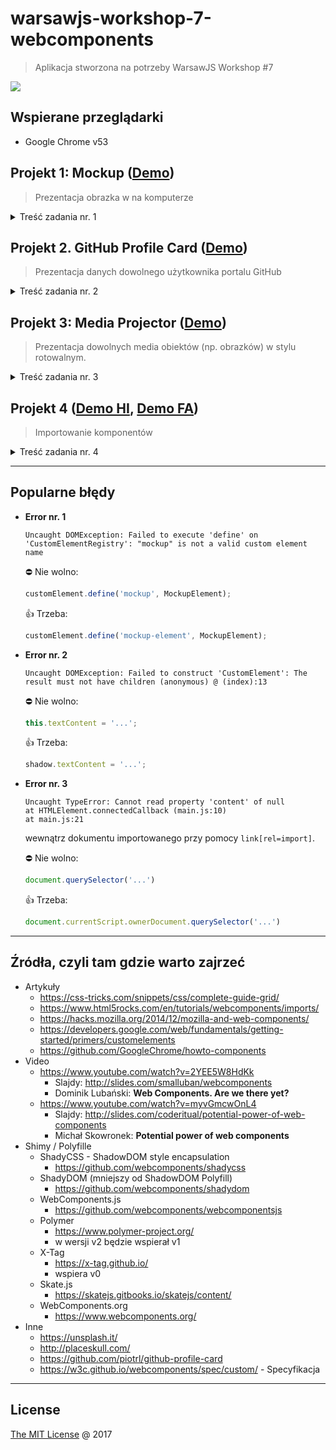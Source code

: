 # warsawjs-workshop-7-webcomponents

> Aplikacja stworzona na potrzeby WarsawJS Workshop #7

![](http://warsawjs.com/assets/images/logo/logo-transparent-240x240.png)

## Wspierane przeglądarki

* Google Chrome v53

## Projekt 1: Mockup ([Demo][demo-1])

> Prezentacja obrazka w na komputerze

<details>
    <summary>Treść zadania nr. 1</summary>

1. Zaprezentować obrazek z tekstem.
    1. Tekst musi być inny fontem
    2. Dodanie styli dla komponentu
2. Stworzyć markup w `<template>`.
3. Zbudować custom element
    1. Stworzyć klasę dziedziczącą po `HTMLElement`
    2. Podłączyć Shadow DOM-a do custom elementu
    3. Zapisać się na lifecycle hook `connectedCallback`
    4. Pobrać zawartość szablonu
    5. Wyrenderować szablon do Shadow DOM-a
        - widać obrazek, pomimo tego, że ma ustawionego atrybutu `src` nie
            jest wysyłany request po zasób
    6. Pobrać adres do obrazka
    7. Wyrenderować obrazek
4. Dodać kolejny custom element (z innym obrazkiem)
    1. Rozwiązać problem braku szablonu za pomocą `cloneNode(true)`
5. Dodać możliwość ustawiania innego tekstu dla różnych elementów
    1. Rozwiązać problem z kodowaniem ustawiając odpowiedni meta tag.
6. Zamknąć komponent w pojedynczy katalog
    1. Stworzyć główny plik `index.html` w aplikacji
    2. Zaimportować komponent za pomocą HTML Imports `<link rel="import"/>`

</details>

## Projekt 2. GitHub Profile Card ([Demo][demo-2])

> Prezentacja danych dowolnego użytkownika portalu GitHub

<details>
    <summary>Treść zadania nr. 2</summary>

1. Stworzenie markupu
    1. Ustawienie kodowania
    2. Ustawienie tytułu strony
    3. Stworzenie template-u w znaczniku `<template>`
    4. Dołączenie pliku `main.js`
    5. Wykorzystanie znacznika `github-profile-card-element` do prezentacji
        danych na temat dowolnego użytkownika GitHub-a.
2. Ostylować komponent
    1. Avatar użytkownika
    2. Imię i nazwisko
    3. Bio
    4. Lista popularnych repozytoriów
3. Zarejestrowanie komponentu
    1. Stworzenie klasy dziedziczącej po `HTMLElement`
    2. Dołączenie Shadow DOM-a w konstruktorze
    3. W lifecycle hooku `connectedCallback`
        1. Wyrenderować template
        2. Pobrać login z atrybutów
        3. Wysłać zapytanie po publiczne dane użytkownika, którego login
            został zdefiniowany w atrybucie
    4. Wyświetlić dane użytkownika: imię i nazwisko, avatar, bio, lokalizację
    5. Po wykonaniu pierwszego zapytania wykonać drugie, które pobierze
        listę wszystkich repozytoriów.
    6. UWAGA: ze względu na limit zapytań w GitHub API, zapisać sobie
        odpowiedzi do katalog `mocks/` a następnie zamienić URLe na pliki
        statyczne
    7. Posortować listę repozytoriów według liczby gwiazdek
    8. Zredukować listę repozytoriów do kilku, np. 5
    9. Wyrenderować repozytoria

</details>

## Projekt 3: Media Projector ([Demo][demo-3])

> Prezentacja dowolnych media obiektów (np. obrazków) w stylu rotowalnym.

<details>
    <summary>Treść zadania nr. 3</summary>

1. Stworzenie markupu
    1. Dodanie 3 zdjęć jako dzieci nowo dodawanego komponentu.
2. Ostylowanie komponentu
    1. Na środku prezentować pole na media obiekt
    2. Na środku nad polem prezentować guzik PLAY
3. Zarejestrować akcję na kliknięcie w komponent
    1. Za pamięci od razu wyrejestrować handler na lifecycle hooku
        `disconnectCallback`
4. Stworzyć klasę `Slider`, która będzie emulowała rotowanie elementu
    1. Wykorzystać `ES5 getter`
5. Po kliknięciu w komponent zainicjować slider przekazując mu dane o
    dzieciach wraz z definicją funkcji, która zostanie uruchomiona
    każdorazowo gdy slider chce zaprezentować inną treść
    1. Stworzyć funkcję, która będzie wlewała do kontenera z ekranem żądany
        media obiekt
6. Zmienić kursor myszy, po najechaniu na przycisk PLAY
    1. Nie pokazywać łapki kiedy prezentowane są media obiekty

</details>

## Projekt 4 ([Demo HI][demo-4-1], [Demo FA][demo-4-2])

> Importowanie komponentów

<details>
    <summary>Treść zadania nr. 4</summary>

1. Przystosowanie komponentu do bycia importowanym
    1. Dwa dokumenty (`document.currentScript.ownerDocument` i `document`)
    2. Przygotowanie pliku HTML, w którym będzie tylko definicja komponentu
2. Importowanie przy pomocy HTML Import
    1. Dwa dokumenty (importowany i importujący)
    2. Dodanie `link[rel=import]` do pliku
    3. Wstawienie komponentu na stronę
3. Importowanie przy pomocy Fetch API
    1. Utworzenie funkcji `fetchComponent`
    2. Parsowanie odpowiedzi przy pomocy `DOMParser`
    3. Naprawianie zepsutych relatywnych URL-ów w skryptach i arkuszach stylów
    4. Dołączanie potrzebnych elementów do strony

</details>

---

## Popularne błędy

* **Error nr. 1**

    ```
    Uncaught DOMException: Failed to execute 'define' on 'CustomElementRegistry': "mockup" is not a valid custom element name
    ```

    &#x26D4; Nie wolno:

    ```javascript
    customElement.define('mockup', MockupElement);
    ```

    &#x1F44D; Trzeba:

    ```javascript
    customElement.define('mockup-element', MockupElement);
    ```

* **Error nr. 2**

    ```
    Uncaught DOMException: Failed to construct 'CustomElement': The result must not have children (anonymous) @ (index):13
    ```

    &#x26D4; Nie wolno:

    ```javascript
    this.textContent = '...';
    ```

    &#x1F44D; Trzeba:

    ```javascript
    shadow.textContent = '...';
    ```

* **Error nr. 3**

    ```
    Uncaught TypeError: Cannot read property 'content' of null
    at HTMLElement.connectedCallback (main.js:10)
    at main.js:21
    ```

    wewnątrz dokumentu importowanego przy pomocy `link[rel=import]`.

    &#x26D4; Nie wolno:

    ```javascript
    document.querySelector('...')
    ```

    &#x1F44D; Trzeba:

    ```javascript
    document.currentScript.ownerDocument.querySelector('...')
    ```

---

## Źródła, czyli tam gdzie warto zajrzeć

* Artykuły
    * https://css-tricks.com/snippets/css/complete-guide-grid/
    * https://www.html5rocks.com/en/tutorials/webcomponents/imports/
    * https://hacks.mozilla.org/2014/12/mozilla-and-web-components/
    * https://developers.google.com/web/fundamentals/getting-started/primers/customelements
    * https://github.com/GoogleChrome/howto-components
* Video
    * https://www.youtube.com/watch?v=2YEE5W8HdKk
        - Slajdy: http://slides.com/smalluban/webcomponents
        - Dominik Lubański: **Web Components. Are we there yet?**
    * https://www.youtube.com/watch?v=myvGmcwOnL4
        - Slajdy: http://slides.com/coderitual/potential-power-of-web-components
        - Michał Skowronek: **Potential power of web components**
* Shimy / Polyfille
    * ShadyCSS - ShadowDOM style encapsulation
        - https://github.com/webcomponents/shadycss
    * ShadyDOM (mniejszy od ShadowDOM Polyfill)
        - https://github.com/webcomponents/shadydom
    * WebComponents.js
        - https://github.com/webcomponents/webcomponentsjs
    * Polymer
        - https://www.polymer-project.org/
        - w wersji v2 będzie wspierał v1
    * X-Tag
        - https://x-tag.github.io/
        - wspiera v0
    * Skate.js
        - https://skatejs.gitbooks.io/skatejs/content/
    * WebComponents.org
        - https://www.webcomponents.org/
* Inne
    * https://unsplash.it/
    * http://placeskull.com/
    * https://github.com/piotrl/github-profile-card
    * https://w3c.github.io/webcomponents/spec/custom/ - Specyfikacja

---
## License

[The MIT License](http://piecioshka.mit-license.org) @ 2017


[demo-1]: https://piecioshka.github.io/warsawjs-workshop-7-webcomponents/1-mockup
[demo-2]: https://piecioshka.github.io/warsawjs-workshop-7-webcomponents/2-github-profile-card
[demo-3]: https://piecioshka.github.io/warsawjs-workshop-7-webcomponents/3-media-projector
[demo-4-1]: https://piecioshka.github.io/warsawjs-workshop-7-webcomponents/3-component-import/html-import.html
[demo-4-2]: https://piecioshka.github.io/warsawjs-workshop-7-webcomponents/3-component-import/fetch-api.html
